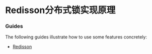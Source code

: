 # Redisson分布式锁实现原理

### Guides
The following guides illustrate how to use some features concretely:

* [Redisson](https://redisson.org/)

